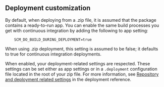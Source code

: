 ## Deployment customization

By default, when deploying from a .zip file, it is assumed that the package contains a ready-to-run app. You can enable the same build processes you get with continuous integration by adding the following to  app setting:

        SCM_DO_BUILD_DURING_DEPLOYMENT=true 

When using .zip deployment, this setting is assumed to be false; it defaults to true for continuous integration deployments.

When enabled, your deployment-related settings are respected. These settings can be set either as app settings or in a `.deployment` configuration file located in the root of your zip file. For more information, see [
Repository and deployment related settings](https://github.com/projectkudu/kudu/wiki/Configurable-settings#repository-and-deployment-related-settings) in the deployment reference.
